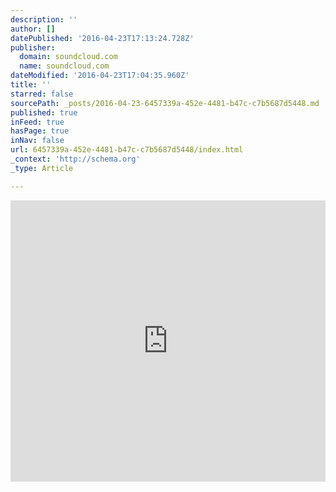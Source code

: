 ```yaml
---
description: ''
author: []
datePublished: '2016-04-23T17:13:24.728Z'
publisher:
  domain: soundcloud.com
  name: soundcloud.com
dateModified: '2016-04-23T17:04:35.960Z'
title: ''
starred: false
sourcePath: _posts/2016-04-23-6457339a-452e-4481-b47c-c7b5687d5448.md
published: true
inFeed: true
hasPage: true
inNav: false
url: 6457339a-452e-4481-b47c-c7b5687d5448/index.html
_context: 'http://schema.org'
_type: Article

---
```

<iframe width="100%" height="450" scrolling="no" frameborder="no" src="https://w.soundcloud.com/player/?url=https%3A//api.soundcloud.com/tracks/209528295&amp;auto_play=false&amp;hide_related=false&amp;show_comments=true&amp;show_user=true&amp;show_reposts=false&amp;visual=true" style=""></iframe>
